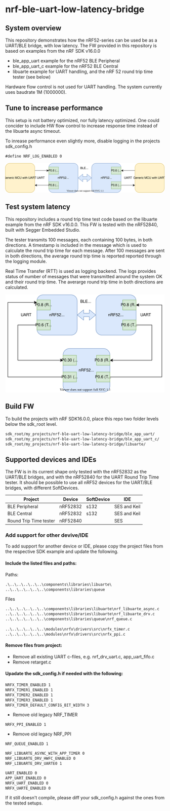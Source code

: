 # nrf-ble-uart-low-latency-bridge
## System overview

This repository demonstrates how the nRF52-series can be used be as a UART/BLE bridge, with low latency.
The FW provided in this repository is based on examples from the nRF SDK v16.0.0
* ble_app_uart example for the nRF52 BLE Peripheral
* ble_app_uart_c example for the nRF52 BLE Central
* libuarte example for UART handling, and the nRF 52 round trip time tester (see below)

Hardware flow control is not used for UART handling.
The system currently uses baudrate 1M (1000000).

## Tune to increase performance
This setup is not battery optimized, nor fully latency optimized. One could concider to include HW flow control to increase response time instead of the libuarte async timeout. 

To inrease performance even slightly more, disable logging in the projects sdk_config.h
```
#define NRF_LOG_ENABLED 0
```

![](overview.svg)

## Test system latency
This repository includes a round trip time test code based on the libuarte example from the nRF SDK v16.0.0. This FW is tested with the nRF52840, built with Segger Embedded Studio.

The tester transmits 100 messages, each containing 100 bytes, in both directions. A timestamp is included in the message which is used to calculate the round trip time for each message. After 100 messages are sent in both directions, the average round trip time is reported reported through the logging module.

Real Time Transfer (RTT) is used as logging backend. The logs provides status of number of messages that were transmitted around the system OK and their round trip time. The averarge round trip time in both directions are calculated.


![](tester.svg)

## Build FW
To build the projects with nRF SDK16.0.0, place this repo two folder levels below the sdk_root level.
```
sdk_root/my_projects/nrf-ble-uart-low-latency-bridge/ble_app_uart/
sdk_root/my_projects/nrf-ble-uart-low-latency-bridge/ble_app_uart_c/
sdk_root/my_projects/nrf-ble-uart-low-latency-bridge/libuarte/
```

## Supported devices and IDEs
The FW is in its current shape only tested with the nRF52832 as the UART/BLE bridges, and with the nRF52840 for the UART Round Trip Time tester. It should be possible to use all nRF52 devices for the UART/BLE bridges, with different SoftDevices. 

| Project                | Device   | SoftDevice | IDE          |
| -----------------------|----------|------------|--------------|
| BLE Peripheral         | nRF52832 | s132       | SES and Keil |
| BLE Central            | nRF52832 | s132       | SES and Keil |
| Round Trip Time tester | nRF52840 |            | SES          |

### Add support for other devive/IDE
To add support for another device or IDE, please copy the project files from the respective SDK example and update the following.

#### Include the listed files and paths:
Paths:
```
.\..\..\..\..\..\components\libraries\libuarte\
..\..\..\..\..\..\components\libraries\queue
```
Files
```
..\..\..\..\..\..\components\libraries\libuarte\nrf_libuarte_async.c
..\..\..\..\..\..\components\libraries\libuarte\nrf_libuarte_drv.c
..\..\..\..\..\..\components\libraries\queue\nrf_queue.c

..\..\..\..\..\..\modules\nrfx\drivers\src\nrfx_timer.c
..\..\..\..\..\..\modules\nrfx\drivers\src\nrfx_ppi.c
```
#### Remove files from project:
* Remove all existing UART c-files, e.g. nrf_drv_uart.c, app_uart_fifo.c
* Remove retarget.c

#### Upadate the sdk_config.h if needed with the following:
```
NRFX_TIMER_ENABLED 1
NRFX_TIMER1_ENABLED 1
NRFX_TIMER2_ENABLED 1
NRFX_TIMER3_ENABLED 1
NRFX_TIMER_DEFAULT_CONFIG_BIT_WIDTH 3
```
* Remove old legacy NRF_TIMER

```
NRFX_PPI_ENABLED 1
```
* Remove old legacy NRF_PPI

```
NRF_QUEUE_ENABLED 1
```
```
NRF_LIBUARTE_ASYNC_WITH_APP_TIMER 0
NRF_LIBUARTE_DRV_HWFC_ENABLED 0
NRF_LIBUARTE_DRV_UARTE0 1
```
```
UART_ENABLED 0
APP_UART_ENABLED 0
NRFX_UART_ENABLED 0
NRFX_UARTE_ENABLED 0
```

If it still doesn't compile, please diff your sdk_config.h against the ones from the tested setups. 